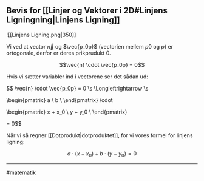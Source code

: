 ## Bevis for [[Linjer og Vektorer i 2D#Linjens Ligningning|Linjens Ligning]]

![[Linjens Ligning.png|350]]

Vi ved at vector $\vec{n}$ og $\vec{p_0p}$ (vectorien mellem $p0$ og $p$) er ortogonale, derfor er deres prikprudukt $0$.

$$\vec{n} \cdot \vec{p_0p} = 0$$

Hvis vi sætter variabler ind i vectorene ser det sådan ud:

$$
\vec{n} \cdot \vec{p_0p} = 0 \s \Longleftrightarrow  \s

\begin{pmatrix}
a \\
b \\
\end{pmatrix} \cdot

\begin{pmatrix}
x + x_0 \\
y + y_0 \\
\end{pmatrix}

= 0$$

Når vi så regner [[Dotprodukt|dotproduktet]], for vi vores formel for linjens ligning:

$$a \cdot (x-x_0) + b \cdot (y - y_0) = 0$$

---

#matematik 
